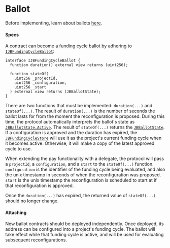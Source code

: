 # Ballot

Before implementing, learn about ballots [here](/dev/learn/glossary/ballot.md).
#### Specs

A contract can become a funding cycle ballot by adhering to [`IJBFundingCycleBallot`](/dev/api/interfaces/ijbfundingcycleballot.md):

```
interface IJBFundingCycleBallot {
  function duration() external view returns (uint256);

  function stateOf(
    uint256 _projectId,
    uint256 _configuration,
    uint256 _start
  ) external view returns (JBBallotState);
}
```

There are two functions that must be implemented: `duration(...)` and `stateOf(...)`. The result of `duration(...)` is the number of seconds the ballot lasts for from the moment the reconfiguration is proposed. During this time, the protocol automatically interprets the ballot's state as [`JBBallotState.Active`](/dev/api/enums/jbballotstate.md). The result of `stateOf(...)` returns the [`JBBallotState`](/dev/api/enums/jbballotstate.md). If a configuration is approved and the duration has expired, the [`JBFundingCycleStore`](/dev/api/contracts/jbfundingcyclestore/README.md) will use it as the project's current funding cycle when it becomes active. Otherwise, it will make a copy of the latest approved cycle to use.

When extending the pay functionality with a delegate, the protocol will pass a `projectId`, a `configuration`, and a `start` to the `stateOf(...)` function. `configuration` is the identifier of the funding cycle being evaluated, and also the unix timestamp in seconds of when the reconfiguration was proposed. `start` is the unix timestamp the reconfiguration is scheduled to start at if that reconfiguration is approved.

Once the `duration(...)` has expired, the returned value of `stateOf(...)` should no longer change.

#### Attaching

New ballot contracts should be deployed independently. Once deployed, its address can be configured into a project's funding cycle. The ballot will take effect while that funding cycle is active, and will be used for evaluating subsequent reconfigurations.
